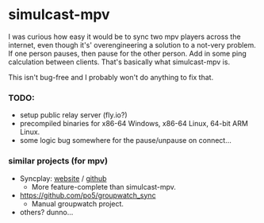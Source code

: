 
# simulcast-mpv
I was curious how easy it would be to sync two mpv players across the internet, even though it's' overengineering a solution to a not-very problem.
If one person pauses, then pause for the other person. Add in some ping calculation between clients.
That's basically what simulcast-mpv is.

This isn't bug-free and I probably won't do anything to fix that.

### **TODO:**
- setup public relay server (fly.io?)
- precompiled binaries for x86-64 Windows, x86-64 Linux, 64-bit ARM Linux.
- some logic bug somewhere for the pause/unpause on connect...

### similar projects (for mpv)
- Syncplay: [website](https://syncplay.pl/) / [github](https://github.com/Syncplay/syncplay)
    - More feature-complete than simulcast-mpv.
- https://github.com/po5/groupwatch_sync
    - Manual groupwatch project.
- others? dunno...
